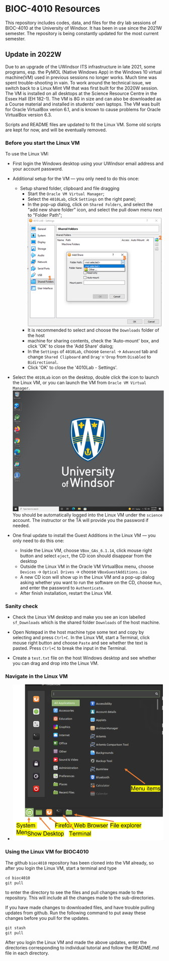 # BIOC-4010 Resources

This repository includes codes, data, and files for the dry lab sessions of
BIOC-4010 at the University of Windsor. It has been in use since the 2021W
semester. The repository is being constantly updated for the most current
semester.

## Update in 2022W

Due to an upgrade of the UWindsor ITS infrastructure in late 2021, some
programs, esp. the PyMOL (Native Windows App) in the Windows 10 virtual
machine(VM) used in previous sessions no longer works. Much time was spent
trouble-shooting in vain. To work around the technical issue, we switch back
to a Linux Mint VM that was first built for the 2020W session. The VM is
installed on all desktops at the Science Resource Centre in the Essex Hall (EH
182-1). The VM is 8G in size and can also be downloaded as a Course material
and installed in students' own laptops. The VM was built for Oracle VirtualBox
verion 6.1, and is known to cause problems for Oracle VirtualBox version 6.3.

Scripts and README files are updated to fit the Linux VM. Some old scripts are
kept for now, and will be eventually removed.

### Before you start the Linux VM
To use the Linux VM:
- First login the Windows desktop using your UWindsor email address and
  your account password.
- Additional setup for the VM — you only need to do this once:
  * Setup shared folder, clipboard and file dragging
    + Start the `Oracle VM Virtual Manager`;
    + Select the `4010Lab`, click `Settings` on the right panel;
    + In the pop-up dialog, click on `Shared Folders`, and select the "add new
      share folder" icon, and select the pull down menu next to "Folder Path";
![Setup shared folder](./resources/setup-VM-1.png)
    + It is recommended to select and choose the `Downloads` folder of the host
    + machine for sharing contents, check the 'Auto-mount' box, and click 'OK'
      to close the 'Add Share' dialog;
    + In the `Settings` of `4010Lab`, choose `General` → `Advanced` tab and
      change `Shared Clipboard` and `Drag'n'Drop` from `Disabled` to
      `Bidirectional`.
    + Click 'OK' to close the '4010Lab - Settings'.
- Select the `4010Lab` icon on the desktop, double click the icon to
  launch the Linux VM, or you can launch the VM from `Oracle VM Virtual
  Manager`.
![Windows Desktop Screenshot](./resources/screen.png)
  You should be automatically logged into the Linux VM under the `science`
  account. The instructor or the TA will provide you the password if needed.

- One final update to install the Guest Additions in the Linux VM — you only need
  to do this one:
  * Inside the Linux VM, choose `VBox_GAs_6.1.14`, click mouse right button
    and select `eject`, the CD icon should disappear from the desktop
  * Outside the Linux VM in the Oracle VM VirtualBox menu, choose `Devices` →
    `Optical Drives` → choose `VBoxGuestAdditions.iso`
  * A new CD icon will show up in the Linux VM and a pop-up dialog asking
    whether you want to run the software on the CD, choose `Run`, and enter
    the password to `Authenticate`.
  * After finish installation, restart the Linux VM.

### Sanity check
- Check the Linux VM desktop and make you see an icon labelled `sf_Downloads`
which is the shared folder `Downloads` of the host machine.

- Open Notepad in the host machine type some text and copy by selecting and
  press `Ctrl+C`. In the Linux VM, start a Terminal, click mouse right button
  and choose `Paste` and see whether the text is pasted. Press `Ctrl+C` to
  break the input in the Terminal.
- Create a `test.txt` file on the host Windows desktop and see whether you can
  drag and drop into the Linux VM.

### Navigate in the Linux VM
- ![Linx menu](./resources/setup-VM-3.png)

### Using the Linux VM for BIOC4010

The github `bioc4010` repository has been cloned into the VM already, so after
you login the Linux VM, start a terminal and type
```
cd bioc4010
git pull
```
to enter the directory to see the files and pull changes made to the
repository. This will include all the changes made to the sub-directories.

If you have made changes to downloaded files, and have trouble pulling updates
from github. Run the following command to put away these changes before you
pull for the updates.

```
git stash
git pull
```

After you login the Linux VM and made the above updates, enter the directories
corresponding to individual tutorial and follow the README.md file in each
directory.

